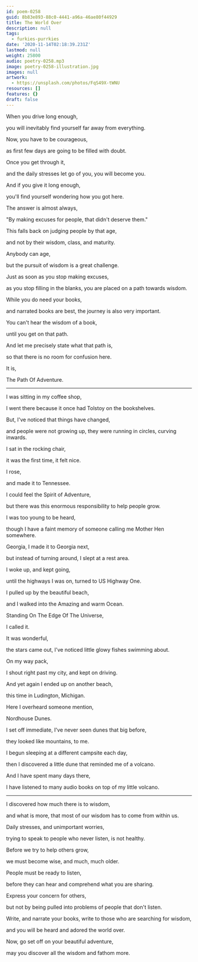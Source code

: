 ```yaml
---
id: poem-0258
guid: 8b83e893-88c0-4441-a96a-46ae80f44929
title: The World Over
description: null
tags:
  - furkies-purrkies
date: '2020-11-14T02:18:39.231Z'
lastmod: null
weight: 25800
audio: poetry-0258.mp3
image: poetry-0258-illustration.jpg
images: null
artwork:
  - https://unsplash.com/photos/FqS49X-tWNU
resources: []
features: {}
draft: false
---
```


When you drive long enough,

you will inevitably find yourself far away from everything.

Now, you have to be courageous,

as first few days are going to be filled with doubt.

Once you get through it,

and the daily stresses let go of you, you will become you.

And if you give it long enough,

you'll find yourself wondering how you got here.

The answer is almost always,

"By making excuses for people, that didn't deserve them."

This falls back on judging people by that age,

and not by their wisdom, class, and maturity.

Anybody can age,

but the pursuit of wisdom is a great challenge.

Just as soon as you stop making excuses,

as you stop filling in the blanks, you are placed on a path towards wisdom.

While you do need your books,

and narrated books are best, the journey is also very important.

You can't hear the wisdom of a book,

until you get on that path.

And let me precisely state what that path is,

so that there is no room for confusion here.

It is,

The Path Of Adventure.

---

I was sitting in my coffee shop,

I went there because it once had Tolstoy on the bookshelves.

But, I've noticed that things have changed,

and people were not growing up, they were running in circles, curving inwards.

I sat in the rocking chair,

it was the first time, it felt nice.

I rose,

and made it to Tennessee.

I could feel the Spirit of Adventure,

but there was this enormous responsibility to help people grow.

I was too young to be heard,

though I have a faint memory of someone calling me Mother Hen somewhere.

Georgia, I made it to Georgia next,

but instead of turning around, I slept at a rest area.

I woke up, and kept going,

until the highways I was on, turned to US Highway One.

I pulled up by the beautiful beach,

and I walked into the Amazing and warm Ocean.

Standing On The Edge Of The Universe,

I called it.

It was wonderful,

the stars came out, I've noticed little glowy fishes swimming about.

On my way pack,

I shout right past my city, and kept on driving.

And yet again I ended up on another beach,

this time in Ludington, Michigan.

Here I overheard someone mention,

Nordhouse Dunes.

I set off immediate, I've never seen dunes that big before,

they looked like mountains, to me.

I begun sleeping at a different campsite each day,

then I discovered a little dune that reminded me of a volcano.

And I have spent many days there,

I have listened to many audio books on top of my little volcano.

---

I discovered how much there is to wisdom,

and what is more, that most of our wisdom has to come from within us.

Daily stresses, and unimportant worries,

trying to speak to people who never listen, is not healthy.

Before we try to help others grow,

we must become wise, and much, much older.

People must be ready to listen,

before they can hear and comprehend what you are sharing.

Express your concern for others,

but not by being pulled into problems of people that don't listen.

Write, and narrate your books, write to those who are searching for wisdom,

and you will be heard and adored the world over.

Now, go set off on your beautiful adventure,

may you discover all the wisdom and fathom more.
